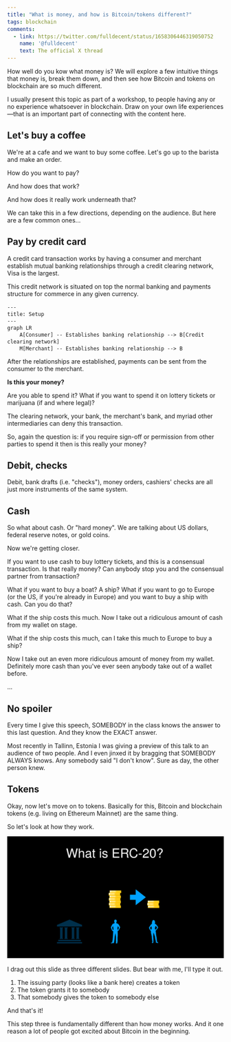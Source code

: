 ```yaml
---
title: "What is money, and how is Bitcoin/tokens different?"
tags: blockchain
comments:
  - link: https://twitter.com/fulldecent/status/1658306446319050752
    name: '@fulldecent'
    text: The official X thread
---
```


How well do you kow what money is? We will explore a few intuitive things that money is, break them down, and then see how Bitcoin and tokens on blockchain are so much different.

I usually present this topic as part of a workshop, to people having any or no experience whatsoever in blockchain. Draw on your own life experiences—that is an important part of connecting with the content here.

## Let's buy a coffee

We're at a cafe and we want to buy some coffee. Let's go up to the barista and make an order.

How do you want to pay?

And how does that work?

And how does it really work underneath that?

We can take this in a few directions, depending on the audience. But here are a few common ones...

## Pay by credit card

A credit card transaction works by having a consumer and merchant establish mutual banking relationships through a credit clearing network, Visa is the largest. 

This credit network is situated on top the normal banking and payments structure for commerce in any given currency.

```mermaid
---
title: Setup
---
graph LR
    A[Consumer] -- Establishes banking relationship --> B[Credit clearing network]
    M[Merchant] -- Establishes banking relationship --> B
```

After the relationships are established, payments can be sent from the consumer to the merchant.

**Is this your money?**

Are you able to spend it? What if you want to spend it on lottery tickets or marijuana (if and where legal)?

The clearing network, your bank, the merchant's bank, and myriad other intermediaries can deny this transaction.

So, again the question is: if you require sign-off or permission from other parties to spend it then is this really your money?

## Debit, checks

Debit, bank drafts (i.e. "checks"), money orders, cashiers' checks are all just more instruments of the same system.

## Cash

So what about cash. Or "hard money". We are talking about US dollars, federal reserve notes, or gold coins.

Now we're getting closer.

If you want to use cash to buy lottery tickets, and this is a consensual transaction. Is that really money? Can anybody stop you and the consensual partner from transaction?

What if you want to buy a boat? A ship? What if you want to go to Europe (or the US, if you're already in Europe) and you want to buy a ship with cash. Can you do that?

What if the ship costs this much. Now I take out a ridiculous amount of cash from my wallet on stage.

What if the ship costs this much, can I take this much to Europe to buy a ship?

Now I take out an even more ridiculous amount of money from my wallet. Definitely more cash than you've ever seen anybody take out of a wallet before.

...

## No spoiler

Every time I give this speech, SOMEBODY in the class knows the answer to this last question. And they know the EXACT answer. 

Most recently in Tallinn, Estonia I was giving a preview of this talk to an audience of two people. And I even jinxed it by bragging that SOMEBODY ALWAYS knows. Any somebody said "I don't know". Sure as day, the other person knew.

## Tokens

Okay, now let's move on to tokens. Basically for this, Bitcoin and blockchain tokens (e.g. living on Ethereum Mainnet) are the same thing.

So let's look at how they work.

![What is an ERC-20 token?](/assets/images/2023-05-15-what-is-money.svg)

I drag out this slide as three different slides. But bear with me, I'll type it out.

1. The issuing party (looks like a bank here) creates a token
2. The token grants it to somebody
3. That somebody gives the token to somebody else

And that's it!

This step three is fundamentally different than how money works. And it one reason a lot of people got excited about Bitcoin in the beginning.
